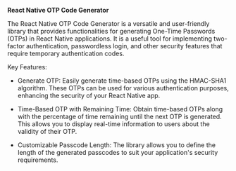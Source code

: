 **React Native OTP Code Generator**

The React Native OTP Code Generator is a versatile and user-friendly library that provides functionalities for generating One-Time Passwords (OTPs) in React Native applications. It is a useful tool for implementing two-factor authentication, passwordless login, and other security features that require temporary authentication codes.

Key Features:

- Generate OTP: Easily generate time-based OTPs using the HMAC-SHA1 algorithm. These OTPs can be used for various authentication purposes, enhancing the security of your React Native app.

- Time-Based OTP with Remaining Time: Obtain time-based OTPs along with the percentage of time remaining until the next OTP is generated. This allows you to display real-time information to users about the validity of their OTP.

- Customizable Passcode Length: The library allows you to define the length of the generated passcodes to suit your application's security requirements.
